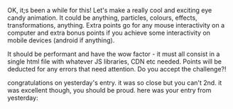 OK, it;s been a while for this!  Let's make a really cool and exciting eye candy animation.  It could be anything, particles, colours, effects, transformations, anything.  Extra points go for any mouse interactivity on  a computer and extra bonus points if you achieve some interactivity on mobile devices (android if anything).

It should be performant and have the wow factor - it must all consist in a single html file with whatever JS libraries, CDN etc needed.  Points will be deducted for any errors that need attention.  Do you accept the challenge?!

congratulations on yesterday's entry. it was so close but you can't 2nd. it was excellent though, you should be proud. here was your entry from yesterday:
